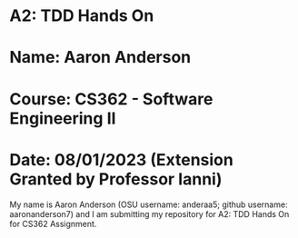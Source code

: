 # A2: TDD Hands On
# Name: Aaron Anderson
# Course: CS362 - Software Engineering II
# Date: 08/01/2023 (Extension Granted by Professor Ianni)
My name is Aaron Anderson (OSU username: anderaa5; github username: aaronanderson7) and I am submitting my repository for A2: TDD Hands On for CS362 Assignment.

